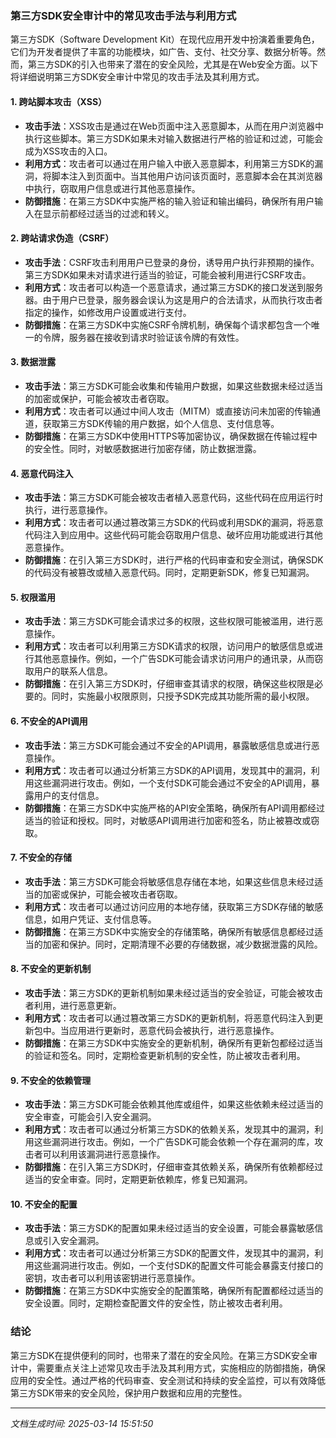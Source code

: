 ### 第三方SDK安全审计中的常见攻击手法与利用方式

第三方SDK（Software Development Kit）在现代应用开发中扮演着重要角色，它们为开发者提供了丰富的功能模块，如广告、支付、社交分享、数据分析等。然而，第三方SDK的引入也带来了潜在的安全风险，尤其是在Web安全方面。以下将详细说明第三方SDK安全审计中常见的攻击手法及其利用方式。

#### 1. **跨站脚本攻击（XSS）**
   - **攻击手法**：XSS攻击是通过在Web页面中注入恶意脚本，从而在用户浏览器中执行这些脚本。第三方SDK如果未对输入数据进行严格的验证和过滤，可能会成为XSS攻击的入口。
   - **利用方式**：攻击者可以通过在用户输入中嵌入恶意脚本，利用第三方SDK的漏洞，将脚本注入到页面中。当其他用户访问该页面时，恶意脚本会在其浏览器中执行，窃取用户信息或进行其他恶意操作。
   - **防御措施**：在第三方SDK中实施严格的输入验证和输出编码，确保所有用户输入在显示前都经过适当的过滤和转义。

#### 2. **跨站请求伪造（CSRF）**
   - **攻击手法**：CSRF攻击利用用户已登录的身份，诱导用户执行非预期的操作。第三方SDK如果未对请求进行适当的验证，可能会被利用进行CSRF攻击。
   - **利用方式**：攻击者可以构造一个恶意请求，通过第三方SDK的接口发送到服务器。由于用户已登录，服务器会误认为这是用户的合法请求，从而执行攻击者指定的操作，如修改用户设置或进行支付。
   - **防御措施**：在第三方SDK中实施CSRF令牌机制，确保每个请求都包含一个唯一的令牌，服务器在接收到请求时验证该令牌的有效性。

#### 3. **数据泄露**
   - **攻击手法**：第三方SDK可能会收集和传输用户数据，如果这些数据未经过适当的加密或保护，可能会被攻击者窃取。
   - **利用方式**：攻击者可以通过中间人攻击（MITM）或直接访问未加密的传输通道，获取第三方SDK传输的用户数据，如个人信息、支付信息等。
   - **防御措施**：在第三方SDK中使用HTTPS等加密协议，确保数据在传输过程中的安全性。同时，对敏感数据进行加密存储，防止数据泄露。

#### 4. **恶意代码注入**
   - **攻击手法**：第三方SDK可能会被攻击者植入恶意代码，这些代码在应用运行时执行，进行恶意操作。
   - **利用方式**：攻击者可以通过篡改第三方SDK的代码或利用SDK的漏洞，将恶意代码注入到应用中。这些代码可能会窃取用户信息、破坏应用功能或进行其他恶意操作。
   - **防御措施**：在引入第三方SDK时，进行严格的代码审查和安全测试，确保SDK的代码没有被篡改或植入恶意代码。同时，定期更新SDK，修复已知漏洞。

#### 5. **权限滥用**
   - **攻击手法**：第三方SDK可能会请求过多的权限，这些权限可能被滥用，进行恶意操作。
   - **利用方式**：攻击者可以利用第三方SDK请求的权限，访问用户的敏感信息或进行其他恶意操作。例如，一个广告SDK可能会请求访问用户的通讯录，从而窃取用户的联系人信息。
   - **防御措施**：在引入第三方SDK时，仔细审查其请求的权限，确保这些权限是必要的。同时，实施最小权限原则，只授予SDK完成其功能所需的最小权限。

#### 6. **不安全的API调用**
   - **攻击手法**：第三方SDK可能会通过不安全的API调用，暴露敏感信息或进行恶意操作。
   - **利用方式**：攻击者可以通过分析第三方SDK的API调用，发现其中的漏洞，利用这些漏洞进行攻击。例如，一个支付SDK可能会通过不安全的API调用，暴露用户的支付信息。
   - **防御措施**：在第三方SDK中实施严格的API安全策略，确保所有API调用都经过适当的验证和授权。同时，对敏感API调用进行加密和签名，防止被篡改或窃取。

#### 7. **不安全的存储**
   - **攻击手法**：第三方SDK可能会将敏感信息存储在本地，如果这些信息未经过适当的加密或保护，可能会被攻击者窃取。
   - **利用方式**：攻击者可以通过访问应用的本地存储，获取第三方SDK存储的敏感信息，如用户凭证、支付信息等。
   - **防御措施**：在第三方SDK中实施安全的存储策略，确保所有敏感信息都经过适当的加密和保护。同时，定期清理不必要的存储数据，减少数据泄露的风险。

#### 8. **不安全的更新机制**
   - **攻击手法**：第三方SDK的更新机制如果未经过适当的安全验证，可能会被攻击者利用，进行恶意更新。
   - **利用方式**：攻击者可以通过篡改第三方SDK的更新机制，将恶意代码注入到更新包中。当应用进行更新时，恶意代码会被执行，进行恶意操作。
   - **防御措施**：在第三方SDK中实施安全的更新机制，确保所有更新包都经过适当的验证和签名。同时，定期检查更新机制的安全性，防止被攻击者利用。

#### 9. **不安全的依赖管理**
   - **攻击手法**：第三方SDK可能会依赖其他库或组件，如果这些依赖未经过适当的安全审查，可能会引入安全漏洞。
   - **利用方式**：攻击者可以通过分析第三方SDK的依赖关系，发现其中的漏洞，利用这些漏洞进行攻击。例如，一个广告SDK可能会依赖一个存在漏洞的库，攻击者可以利用该漏洞进行恶意操作。
   - **防御措施**：在引入第三方SDK时，仔细审查其依赖关系，确保所有依赖都经过适当的安全审查。同时，定期更新依赖库，修复已知漏洞。

#### 10. **不安全的配置**
   - **攻击手法**：第三方SDK的配置如果未经过适当的安全设置，可能会暴露敏感信息或引入安全漏洞。
   - **利用方式**：攻击者可以通过分析第三方SDK的配置文件，发现其中的漏洞，利用这些漏洞进行攻击。例如，一个支付SDK的配置文件可能会暴露支付接口的密钥，攻击者可以利用该密钥进行恶意操作。
   - **防御措施**：在第三方SDK中实施安全的配置策略，确保所有配置都经过适当的安全设置。同时，定期检查配置文件的安全性，防止被攻击者利用。

### 结论
第三方SDK在提供便利的同时，也带来了潜在的安全风险。在第三方SDK安全审计中，需要重点关注上述常见攻击手法及其利用方式，实施相应的防御措施，确保应用的安全性。通过严格的代码审查、安全测试和持续的安全监控，可以有效降低第三方SDK带来的安全风险，保护用户数据和应用的完整性。

---

*文档生成时间: 2025-03-14 15:51:50*



